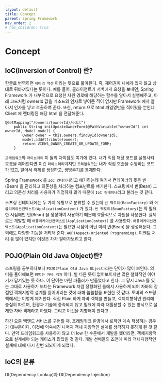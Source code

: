 ```yaml
---
layout: default
title: Concept
parent: Spring Framework
nav_order: 2
# has_children: true
---
```


# Concept

## IoC(Inversion of Control) 란? 
한글로 번역하면 `제어의 역전` 이라는 뜻으로 풀이된다. 즉, 제어권이 나에게 있지 않고 상대로 뒤바껴있다는 뜻이다.
예를 들어, 클라이언트가 서버에게 요청을 보내면, Spring Framework 가 내부적으로 요청한 자원 경로에 해당하는 함수를 알아서 실행해주고, 아래 코드처럼 ownerId 값을 메소드의 인자로
넣어준 적이 없지만 Framework 에서 알아서 인자를 넣고 호출하여 준다. 또한, return 으로 html 파일명만을 적어줬을 뿐인데 Client 에 렌더링된 해당 html 을 전달해준다.

```
@GetMapping("/owners/{ownerId}/edit")
	public String initUpdateOwnerForm(@PathVariable("ownerId") int ownerId, Model model) {
		Owner owner = this.owners.findById(ownerId);
		model.addAttribute(owner);
		return VIEWS_OWNER_CREATE_OR_UPDATE_FORM;
	}
```

`프레임워크`와 `라이브러리` 이 둘의 차이점도 여기에 있다. 내가 직접 해당 코드를 실행시켜 흐름을 제어한다면 이건 `라이브러리`이지만 `프레임워크`는 내가 직접 호출을 수행하는 코드가 없고,
알아서 객체를 생성하고, 생명주기를 통제한다.

Spring Framework 를 `IoC 컨테이너`라고 얘기하는데 여기서 컨테이너의 뜻은 빈(Bean) 을 관리하고 의존성을 처리하는 컴포넌트를 얘기한다. 스프링에서 빈(Bean) 그리고 의존성 처리를 사용자가 직접하지 않기 때문에 `IoC 컨테이너`라고 불리는 것 같다.

스프링 컨테이너에는 두 가지 유형으로 분류할 수 있는데 `빈 팩토리(BeanFactory)` 와 `어플리케이션컨텍스트(ApplicationContext)` 가 있다. `빈 팩토리(BeanFactory)`는 딱 필요한 시점에만 빈(Bean) 을 생성하여 사용하기 때문에 효율적으로 자원을 사용한다. 실제로는 개발할 때 `어플리케이션컨텍스트(ApplicationContext)` 를 사용한다. `어플리케이션컨텍스트(ApplicationContext)`는 필요한 시점이 아닌 미리 빈(Bean) 을 생성해둔다. 그 외에도 다양한 기능을 처리해 준다. `AOP(Aspect-Oriented Programming)`, 이벤트 처리 등 많이 있지만 이것은 차차 알아가보려고 한다.

## POJO(Plain Old Java Object)란?
스프링을 공부하다보니 `POJO(Plain Old Java Object)`라는 단어가 많이 보인다. 의미를 풀이해보면 `평범한 자바 객체` 이다. 별 다른 뜻이 없어보이지만 많은 철학적인 이야기가 담겨있는 듯 하다. 이 단어는 마틴 파울러가 만들었다고 한다. 그 당시 Java 를 있는 그대로 사용하기 보다는 Framework 처럼 정형화된 틀에서 사용하게 되어 자바의 장점인 객체지향적 설계를 잃어버리는 것에 대해 씁쓸함을 표현한 것 같다. 토비의 스프링 책에서는 이렇게 얘기한다. 직접 Plain 하게 자바 객체를 만들고, 객체지향적인 원리에 충실히 따르며, 환경과 기술에 종속되지 않고 필요에 따라 재활용할 수 있는 방식으로 설계한 자바 객체라고 하였다. 그리고 이것을 지향해야 한다고..

하긴 요즘 백엔드 서비스를 구현할 때, 프레임워크 환경에서 로직만 계속 작성하는 경우가 대부분이다. 이것에 익숙해진 나머지 객체 지향적인 설계를 생각하지 못하게 된 것 같다. 만약 프레임워크를 사용하지 않고 더 low 한 수준에서 개발을 했더라면, 객체지향적으로 설계해야 되는 케이스가 많았을 것 같다. 개발 선배들의 조언에 따라 객체지향적인 설계에 대해 다시 한번 되뇌이게 되었다.


## IoC의 분류
Dl(Dependency Lookup)과 DI(Dependency Injection)


